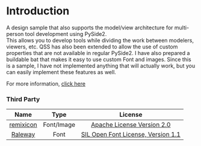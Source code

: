 # Introduction
A design sample that also supports the model/view architecture for multi-person tool development using PySide2.  
This allows you to develop tools while dividing the work between modelers, viewers, etc.
QSS has also been extended to allow the use of custom properties that are not available in regular PySide2.
I have also prepared a buildable bat that makes it easy to use custom Font and images.
Since this is a sample, I have not implemented anything that will actually work, but you can easily implement these features as well.


For more information, [click here](https://unzairyota.github.io/candybox/)  


### Third Party

| Name| Type | License |
| :---: | :---: | :---: | 
| [remixicon](https://remixicon.com/) | Font/Image | [Apache License Version 2.0](resource/fonts/RemixIcon/License) |
| [Raleway](https://fonts.google.com/specimen/Raleway) | Font | [SIL Open Font License, Version 1.1](resource/fonts/Raleway/README.md)